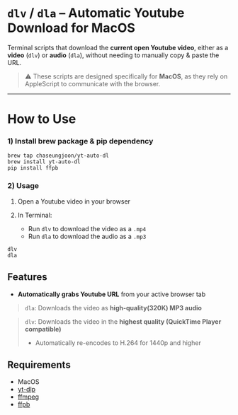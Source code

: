 # `dlv` / `dla` – Automatic Youtube Download for MacOS

Terminal scripts that download the **current open Youtube video**, either as a **video** (`dlv`) or **audio** (`dla`), without needing to manually copy & paste the URL.

> ⚠️ These scripts are designed specifically for **MacOS**, as they rely on AppleScript to communicate with the browser.

---

# How to Use

### 1) Install brew package & pip dependency
```
brew tap chaseungjoon/yt-auto-dl
brew install yt-auto-dl
pip install ffpb
```

### 2) Usage

1. Open a Youtube video in your browser
2. In Terminal:

   - Run `dlv` to download the video as a `.mp4`
   - Run `dla` to download the audio as a `.mp3`

```
dlv
dla
```

## Features

- **Automatically grabs Youtube URL** from your active browser tab
> `dla`: Downloads the video as **high-quality(320K) MP3 audio**

> `dlv`: Downloads the video in the **highest quality (QuickTime Player compatible)**  
>  - Automatically re-encodes to H.264 for 1440p and higher


## Requirements

- MacOS
- [yt-dlp](https://github.com/yt-dlp/yt-dlp)
- [ffmpeg](https://ffmpeg.org/)
- [ffpb](https://github.com/althonos/ffpb)


